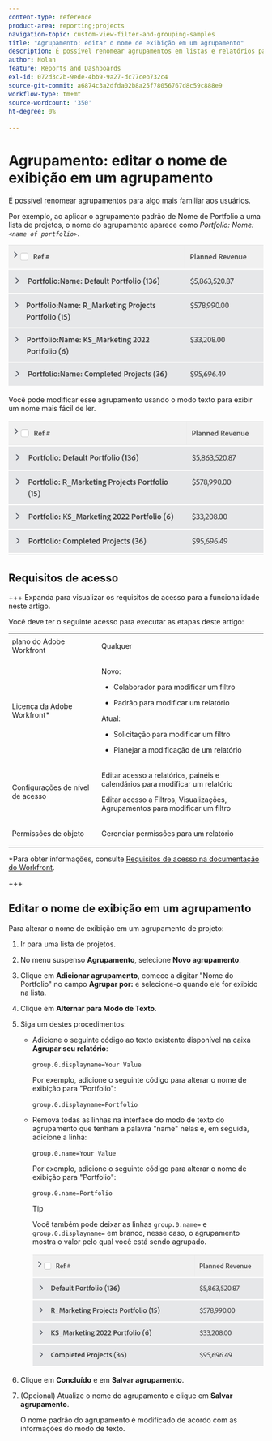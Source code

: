 ```yaml
---
content-type: reference
product-area: reporting;projects
navigation-topic: custom-view-filter-and-grouping-samples
title: "Agrupamento: editar o nome de exibição em um agrupamento"
description: É possível renomear agrupamentos em listas e relatórios para algo mais familiar aos usuários.
author: Nolan
feature: Reports and Dashboards
exl-id: 072d3c2b-9ede-4bb9-9a27-dc77ceb732c4
source-git-commit: a6874c3a2dfda02b8a25f78056767d8c59c888e9
workflow-type: tm+mt
source-wordcount: '350'
ht-degree: 0%

---
```


# Agrupamento: editar o nome de exibição em um agrupamento

<!--Audited: 01/2024-->

É possível renomear agrupamentos para algo mais familiar aos usuários.

Por exemplo, ao aplicar o agrupamento padrão de Nome de Portfolio a uma lista de projetos, o nome do agrupamento aparece como *Portfolio: Nome:`<name of portfolio>`*.

![](assets/grouping-unedited-name-350x167.png)

Você pode modificar esse agrupamento usando o modo texto para exibir um nome mais fácil de ler.

![](assets/grouping-edited-name-350x160.png)

## Requisitos de acesso

+++ Expanda para visualizar os requisitos de acesso para a funcionalidade neste artigo.

Você deve ter o seguinte acesso para executar as etapas deste artigo:

<table style="table-layout:auto"> 
 <col> 
 <col> 
 <tbody> 
  <tr> 
   <td role="rowheader">plano do Adobe Workfront</td> 
   <td> <p>Qualquer</p> </td> 
  </tr> 
  <tr> 
   <td role="rowheader">Licença da Adobe Workfront*</td> 
   <td> 
    <p>Novo:</p>
   <ul><li><p>Colaborador para modificar um filtro </p></li>
   <li><p>Padrão para modificar um relatório</p></li> </ul>

<p>Atual:</p>
   <ul><li><p>Solicitação para modificar um filtro </p></li>
   <li><p>Planejar a modificação de um relatório</p></li> </ul></td> 
  </tr> 
  <tr> 
   <td role="rowheader">Configurações de nível de acesso</td> 
   <td> <p>Editar acesso a relatórios, painéis e calendários para modificar um relatório</p> <p>Editar acesso a Filtros, Visualizações, Agrupamentos para modificar um filtro</p> </td> 
  </tr> 
  <tr> 
   <td role="rowheader">Permissões de objeto</td> 
   <td> <p>Gerenciar permissões para um relatório</p>  </td> 
  </tr> 
 </tbody> 
</table>

*Para obter informações, consulte [Requisitos de acesso na documentação do Workfront](/help/quicksilver/administration-and-setup/add-users/access-levels-and-object-permissions/access-level-requirements-in-documentation.md).

+++

## Editar o nome de exibição em um agrupamento

Para alterar o nome de exibição em um agrupamento de projeto:

1. Ir para uma lista de projetos.
1. No menu suspenso **Agrupamento**, selecione **Novo agrupamento**.

1. Clique em **Adicionar agrupamento**, comece a digitar &quot;Nome do Portfolio&quot; no campo **Agrupar por:** e selecione-o quando ele for exibido na lista.

1. Clique em **Alternar para Modo de Texto**.
1. Siga um destes procedimentos:

   * Adicione o seguinte código ao texto existente disponível na caixa **Agrupar seu relatório**:


     `group.0.displayname=Your Value`


     Por exemplo, adicione o seguinte código para alterar o nome de exibição para &quot;Portfolio&quot;:

     `group.0.displayname=Portfolio`

   * Remova todas as linhas na interface do modo de texto do agrupamento que tenham a palavra &quot;name&quot; nelas e, em seguida, adicione a linha:

     `group.0.name=Your Value`

     Por exemplo, adicione o seguinte código para alterar o nome de exibição para &quot;Portfolio&quot;:

     `group.0.name=Portfolio`

     >[!TIP]
     >
     >Você também pode deixar as linhas `group.0.name=` e `group.0.displayname=` em branco, nesse caso, o agrupamento mostra o valor pelo qual você está sendo agrupado.


     ![](assets/grouping-edited-name-no-name-350x162.png)

1. Clique em **Concluído** e em **Salvar agrupamento**.
1. (Opcional) Atualize o nome do agrupamento e clique em **Salvar agrupamento**.

   O nome padrão do agrupamento é modificado de acordo com as informações do modo de texto.

